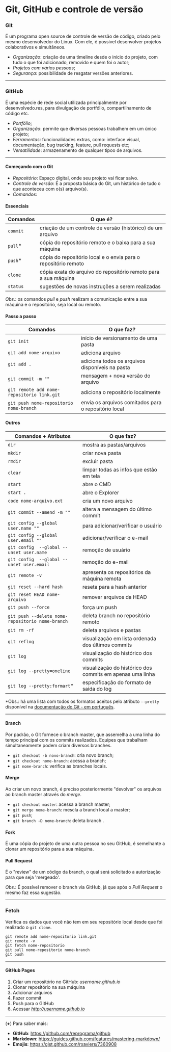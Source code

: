 # Git, GitHub e controle de versão

### Git
É um programa open source de controle de versão de código, criado pelo mesmo desenvolvedor do Linux. Com ele, é possível desenvolver projetos colaborativos e simultâneos.
* _Organização_: criação de uma timeline desde o início do projeto, com tudo o que foi adicionado, removido e quem foi o autor;
* _Projetos com vários pessoas_;
* _Segurança_: possibilidade de resgatar versões anteriores.
    
-----
### GitHub
É uma espécie de rede social utilizada principalmente por desenvolvedo.res, para divulgação de portfólio, compartilhamento de código etc.

* _Portfólio_;
* _Organização_: permite que diversas pessoas trabalhem em um único projeto;
* _Ferramentas_: funcionalidades extras, como: interface visual, documentação, bug tracking, feature, pull requests etc; 
* _Versatilidade_: armazenamento de qualquer tipoo de arquivos.

-----
#### Começando com o Git
* _Repositório_: Espaço digital, onde seu projeto vai ficar salvo. 
* _Controle de versão_: É a proposta básica do Git, um histórico de tudo o que aconteceu com o(s) arquivo(s). 
* _Comandos_:

#### Essenciais
Comandos | O que é?
--- | ---
`commit` | criação de um controle de versão (histórico) de um arquivo
`pull`* | cópia do repositório remoto e o baixa para a sua máquina
`push`* | cópia do repositório local e o envia para o repositório remoto
`clone` | cópia exata do arquivo do repositório remoto para a sua máquina
`status` | sugestões de novas instruções a serem realizadas 

*Obs.*: os comandos *pull* e *push* realizam a comunicação entre a sua máquina e o repositório, seja local ou remoto.

#### Passo a passo 
Comandos | O que faz?
--- | ---
`git init` | início de versionamento de uma pasta
`git add nome-arquivo` | adiciona arquivo
`git add .` | adiciona todos os arquivos disponíveis na pasta
`git commit -m ""` | mensagem + nova versão do arquivo 
`git remote add nome-repositorio link.git` | adiciona o repositório localmente
`git push nome-repositorio nome-branch` | envia os arquivos comitados para o repositório local

#### Outros
Comandos + Atributos | O que faz?
--- | ---
`dir` | mostra as pastas/arquivos
`mkdir` | criar nova pasta
`rmdir`| excluir pasta
`clear` | limpar todas as infos que estão em tela
`start` | abre o CMD
`start .` | abre o Explorer
`code nome-arquivo.ext` | cria um novo arquivo
`git commit --amend -m ""` | altera a mensagem do último commit
`git config --global user.name ""` | para adicionar/verificar o usuário  
`git config --global user.email ""` | adicionar/verificar o e-mail
`git config  --global --unset user.name` | remoção de usuário
`git config  --global --unset user.email` | remoção do e-mail
`git remote -v` | apresenta os repositórios da máquina remota
`git reset --hard hash` | reseta para a hash anterior
`git reset HEAD nome-arquivo` | remover arquivos da HEAD
`git push --force` | força um push
`git push --delete nome-repositorio nome-branch` | deleta branch no repositório remoto
`git rm -rf` | deleta arquivos e pastas
`git reflog` | visualização em lista ordenada dos últimos commits
`git log` | visualização do histórico dos commits
`git log --pretty=oneline` | visualização do histórico dos commits em apenas uma linha
`git log --pretty:formart`* | especificação do formato de saída do log

*Obs.: há uma lista com todos os formatos aceitos pelo atributo `--pretty` disponível na [documentação do Git - em português]( https://git-scm.com/book/pt-br/v1/Git-Essencial-Visualizando-o-Hist%C3%B3rico-de-Commits).

-----
#### Branch
Por padrão, o Git fornece o branch master, que assemelha a uma linha do tempo principal com os commits realizados. Equipes que trabalham simultaneamente podem criam diversos branches.
* ``git checkout -b novo-branch``: cria novo branch;
* ``git checkout nome-branch``: acessa a branch;
* ``git nome-branch``: verifica as branches locais.

#### Merge
Ao criar um novo branch, é preciso posteriormente "devolver" os arquivos ao branch master através do *merge*.
* `git checkout master`: acessa a branch master;
* `git merge nome-branch`: mescla a branch local a master;
* `git push`;
* `git branch -D nome-branch`: deleta branch .

#### Fork
É uma cópia do projeto de uma outra pessoa no seu GitHub, é semelhante a clonar um repositório para a sua máquina.

#### Pull Request 
É o "review" de um código da branch, o qual será solicitado a autorização para que seja 'mergeado'.

*Obs.*: É possível remover o branch via GitHub, já que após o _Pull Request_ o mesmo faz essa sugestão.

-----

### Fetch
Verifica os dados que você não tem em seu repositório local desde que foi realizado o `git clone`.

```
git remote add nome-repositorio link.git
git remote -v 
git fetch nome-repositorio 
git pull nome-repositorio nome-branch
git push
```

-----
#### GitHub Pages

1. Criar um repositório no GitHub: _username.github.io_
1. Clonar repositório na sua máquina
1. Adicionar arquivos
1. Fazer commit
1. Push para o GitHub
1. Acessar _http://username.github.io_



---
(**+**) Para saber mais:
- **GitHub**: https://github.com/reprograma/github
- **Markdown**: https://guides.github.com/features/mastering-markdown/
- **Emojis**: https://gist.github.com/rxaviers/7360908 